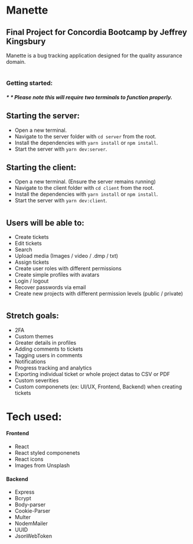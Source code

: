 # Manette
## Final Project for Concordia Bootcamp by Jeffrey Kingsbury

Manette is a bug tracking application designed for the quality assurance domain.
#
### Getting started:

##### __* * *Please note this will require two terminals to function properly.*__

## Starting the server:
* Open a new terminal.
* Navigate to the server folder with ```cd server``` from the root.
* Install the dependencies with ```yarn install``` or ```npm install```.
* Start the server with ```yarn dev:server```.

## Starting the client:
* Open a new terminal. (Ensure the server remains running)
* Navigate to the client folder with ```cd client``` from the root.
* Install the dependencies with ```yarn install``` or ```npm install```.
* Start the server with ```yarn dev:client```.

#
## Users will be able to:
* Create tickets 
* Edit tickets
* Search
* Upload media (Images / video / .dmp / txt) 
* Assign tickets
* Create user roles with different permissions
* Create simple profiles with avatars
* Login / logout
* Recover passwords via email
* Create new projects with different permission levels (public / private)

#
## Stretch goals: 
* 2FA 
* Custom themes
* Greater details in profiles
* Adding comments to tickets
* Tagging users in comments
* Notifications
* Progress tracking and analytics
* Exporting individual ticket or whole project datas to CSV or PDF
* Custom severities 
* Custom componenets (ex: UI/UX, Frontend, Backend) when creating tickets

#
# Tech used:
#### Frontend
* React
* React styled componenets
* React icons
* Images from Unsplash

#### Backend
* Express
* Bcrypt
* Body-parser
* Cookie-Parser
* Multer
* NodemMailer
* UUID
* JsonWebToken


